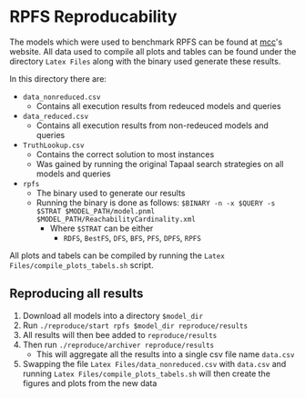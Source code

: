 # RPFS Reproducability
The models which were used to benchmark RPFS can be found at [mcc](https://mcc.lip6.fr/2022/models.php)'s website.
All data used to compile all plots and tables can be found under the directory `Latex Files` along with the binary used generate these results.

In this directory there are:
 - `data_nonreduced.csv`
   - Contains all execution results from redeuced models and queries 
 - `data_reduced.csv`
   - Contains all execution results from non-redeuced models and queries
 - `TruthLookup.csv`
   - Contains the correct solution to most instances 
   - Was gained by running the original Tapaal search strategies on all models and queries 
 - `rpfs`
   - The binary used to generate our results
   - Running the binary is done as follows: `$BINARY -n -x $QUERY -s $STRAT $MODEL_PATH/model.pnml $MODEL_PATH/ReachabilityCardinality.xml` 
     - Where `$STRAT` can be either 
       - `RDFS`, `BestFS`, `DFS`, `BFS`, `PFS`, `DPFS`, `RPFS`

All plots and tabels can be compiled by running the `Latex Files/compile_plots_tabels.sh` script.

## Reproducing all results
 1. Download all models into a directory `$model_dir` 
 2. Run `./reproduce/start rpfs $model_dir reproduce/results`
 3. All results will then bee added to `reproduce/results` 
 4. Then run `./reproduce/archiver reproduce/results`
    - This will aggregate all the results into a single csv file name `data.csv`
 5. Swapping the file `Latex Files/data_nonreduced.csv` with `data.csv` and running `Latex Files/compile_plots_tabels.sh` will then create the figures and plots from the new data
